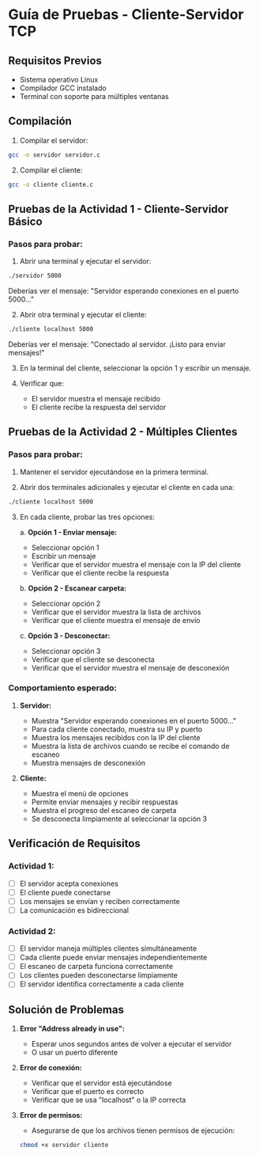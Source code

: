 # Guía de Pruebas - Cliente-Servidor TCP

## Requisitos Previos
- Sistema operativo Linux
- Compilador GCC instalado
- Terminal con soporte para múltiples ventanas

## Compilación

1. Compilar el servidor:
```bash
gcc -o servidor servidor.c
```

2. Compilar el cliente:
```bash
gcc -o cliente cliente.c
```

## Pruebas de la Actividad 1 - Cliente-Servidor Básico

### Pasos para probar:

1. Abrir una terminal y ejecutar el servidor:
```bash
./servidor 5000
```
Deberías ver el mensaje: "Servidor esperando conexiones en el puerto 5000..."

2. Abrir otra terminal y ejecutar el cliente:
```bash
./cliente localhost 5000
```
Deberías ver el mensaje: "Conectado al servidor. ¡Listo para enviar mensajes!"

3. En la terminal del cliente, seleccionar la opción 1 y escribir un mensaje.

4. Verificar que:
   - El servidor muestra el mensaje recibido
   - El cliente recibe la respuesta del servidor

## Pruebas de la Actividad 2 - Múltiples Clientes

### Pasos para probar:

1. Mantener el servidor ejecutándose en la primera terminal.

2. Abrir dos terminales adicionales y ejecutar el cliente en cada una:
```bash
./cliente localhost 5000
```

3. En cada cliente, probar las tres opciones:

   a. **Opción 1 - Enviar mensaje:**
   - Seleccionar opción 1
   - Escribir un mensaje
   - Verificar que el servidor muestra el mensaje con la IP del cliente
   - Verificar que el cliente recibe la respuesta

   b. **Opción 2 - Escanear carpeta:**
   - Seleccionar opción 2
   - Verificar que el servidor muestra la lista de archivos
   - Verificar que el cliente muestra el mensaje de envío

   c. **Opción 3 - Desconectar:**
   - Seleccionar opción 3
   - Verificar que el cliente se desconecta
   - Verificar que el servidor muestra el mensaje de desconexión

### Comportamiento esperado:

1. **Servidor:**
   - Muestra "Servidor esperando conexiones en el puerto 5000..."
   - Para cada cliente conectado, muestra su IP y puerto
   - Muestra los mensajes recibidos con la IP del cliente
   - Muestra la lista de archivos cuando se recibe el comando de escaneo
   - Muestra mensajes de desconexión

2. **Cliente:**
   - Muestra el menú de opciones
   - Permite enviar mensajes y recibir respuestas
   - Muestra el progreso del escaneo de carpeta
   - Se desconecta limpiamente al seleccionar la opción 3

## Verificación de Requisitos

### Actividad 1:
- [ ] El servidor acepta conexiones
- [ ] El cliente puede conectarse
- [ ] Los mensajes se envían y reciben correctamente
- [ ] La comunicación es bidireccional

### Actividad 2:
- [ ] El servidor maneja múltiples clientes simultáneamente
- [ ] Cada cliente puede enviar mensajes independientemente
- [ ] El escaneo de carpeta funciona correctamente
- [ ] Los clientes pueden desconectarse limpiamente
- [ ] El servidor identifica correctamente a cada cliente

## Solución de Problemas

1. **Error "Address already in use":**
   - Esperar unos segundos antes de volver a ejecutar el servidor
   - O usar un puerto diferente

2. **Error de conexión:**
   - Verificar que el servidor está ejecutándose
   - Verificar que el puerto es correcto
   - Verificar que se usa "localhost" o la IP correcta

3. **Error de permisos:**
   - Asegurarse de que los archivos tienen permisos de ejecución:
   ```bash
   chmod +x servidor cliente
   ``` 